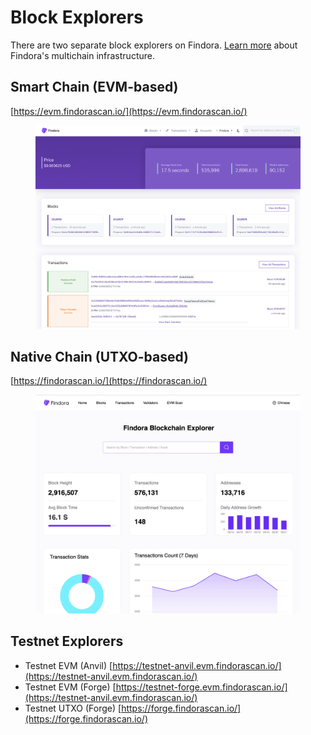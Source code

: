 # Block Explorers

There are two separate block explorers on Findora. [Learn more](../findora-basics/introduction.md) about Findora's multichain infrastructure.

## Smart Chain (EVM-based)

[https://evm.findorascan.io/](https://evm.findorascan.io/)

<figure><img src="../.gitbook/assets/image (4) (1) (1).png" alt=""><figcaption></figcaption></figure>

## Native Chain (UTXO-based)

[https://findorascan.io/](https://findorascan.io/)

<figure><img src="../.gitbook/assets/image (2) (1) (1) (1).png" alt=""><figcaption></figcaption></figure>



## Testnet Explorers

* Testnet EVM (Anvil) [https://testnet-anvil.evm.findorascan.io/](https://testnet-anvil.evm.findorascan.io/)
* Testnet EVM (Forge) [https://testnet-forge.evm.findorascan.io/](https://testnet-anvil.evm.findorascan.io/)
* Testnet UTXO (Forge) [https://forge.findorascan.io/](https://forge.findorascan.io/)
